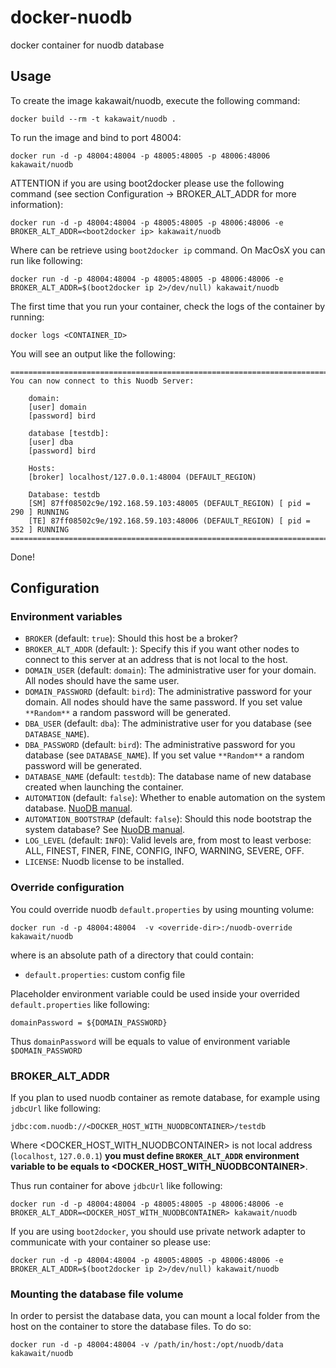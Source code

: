 docker-nuodb
============

docker container for nuodb database

Usage
-----

To create the image kakawait/nuodb, execute the following command:

    docker build --rm -t kakawait/nuodb .

To run the image and bind to port 48004:

    docker run -d -p 48004:48004 -p 48005:48005 -p 48006:48006 kakawait/nuodb

ATTENTION if you are using boot2docker please use the following command (see section Configuration -> BROKER_ALT_ADDR for more information):

    docker run -d -p 48004:48004 -p 48005:48005 -p 48006:48006 -e BROKER_ALT_ADDR=<boot2docker ip> kakawait/nuodb

Where <boot2docker ip> can be retrieve using `boot2docker ip` command. On MacOsX you can run like following:

    docker run -d -p 48004:48004 -p 48005:48005 -p 48006:48006 -e BROKER_ALT_ADDR=$(boot2docker ip 2>/dev/null) kakawait/nuodb

The first time that you run your container, check the logs of the container by running:

    docker logs <CONTAINER_ID>

You will see an output like the following:

    ========================================================================================
    You can now connect to this Nuodb Server:

        domain:
        [user] domain
        [password] bird

        database [testdb]:
        [user] dba
        [password] bird
        
        Hosts:
        [broker] localhost/127.0.0.1:48004 (DEFAULT_REGION)
        
        Database: testdb
        [SM] 87ff08502c9e/192.168.59.103:48005 (DEFAULT_REGION) [ pid = 290 ] RUNNING
        [TE] 87ff08502c9e/192.168.59.103:48006 (DEFAULT_REGION) [ pid = 352 ] RUNNING
    ========================================================================================

Done!

Configuration
-------------

### Environment variables

- `BROKER` (default: `true`): Should this host be a broker?
- `BROKER_ALT_ADDR` (default: <HOST IP>): Specify this if you want other nodes to connect to this server at an address that is not local to the host.
- `DOMAIN_USER` (default: `domain`): The administrative user for your domain. All nodes should have the same user.
- `DOMAIN_PASSWORD` (default: `bird`): The administrative password for your domain. All nodes should have the same password. If you set value `**Random**` a random password will be generated.
- `DBA_USER` (default: `dba`): The administrative user for you database (see `DATABASE_NAME`).
- `DBA_PASSWORD` (default: `bird`): The administrative password for you database (see `DATABASE_NAME`). If you set value `**Random**` a random password will be generated.
- `DATABASE_NAME` (default: `testdb`): The database name of new database created when launching the container.
- `AUTOMATION` (default: `false`): Whether to enable automation on the system database. [NuoDB manual](http://dev.nuodb.com).
- `AUTOMATION_BOOTSTRAP` (default: `false`): Should this node bootstrap the system database? See [NuoDB manual](http://dev.nuodb.com).
- `LOG_LEVEL` (default: `INFO`): Valid levels are, from most to least verbose: ALL, FINEST, FINER, FINE, CONFIG, INFO, WARNING, SEVERE, OFF.
- `LICENSE`: Nuodb license to be installed.

### Override configuration

You could override nuodb `default.properties` by using mounting volume:

    docker run -d -p 48004:48004  -v <override-dir>:/nuodb-override kakawait/nuodb

where <override-dir> is an absolute path of a directory that could contain:

- `default.properties`: custom config file

Placeholder environment variable could be used inside your overrided `default.properties` like following:

    domainPassword = ${DOMAIN_PASSWORD}

Thus `domainPassword` will be equals to value of environment variable `$DOMAIN_PASSWORD`

### BROKER_ALT_ADDR

If you plan to used nuodb container as remote database, for example using `jdbcUrl` like following:

    jdbc:com.nuodb://<DOCKER_HOST_WITH_NUODBCONTAINER>/testdb

Where <DOCKER_HOST_WITH_NUODBCONTAINER> is not local address (`localhost`, `127.0.0.1`) **you must define `BROKER_ALT_ADDR` environment variable to be equals to <DOCKER_HOST_WITH_NUODBCONTAINER>**.

Thus run container for above `jdbcUrl` like following:

    docker run -d -p 48004:48004 -p 48005:48005 -p 48006:48006 -e BROKER_ALT_ADDR=<DOCKER_HOST_WITH_NUODBCONTAINER> kakawait/nuodb

If you are using `boot2docker`, you should use private network adapter to communicate with your container so please use:

    docker run -d -p 48004:48004 -p 48005:48005 -p 48006:48006 -e BROKER_ALT_ADDR=$(boot2docker ip 2>/dev/null) kakawait/nuodb

### Mounting the database file volume

In order to persist the database data, you can mount a local folder from the host on the container to store the database files. To do so:

    docker run -d -p 48004:48004 -v /path/in/host:/opt/nuodb/data kakawait/nuodb